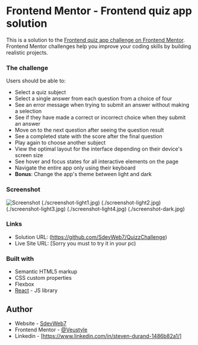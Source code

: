 # Frontend Mentor - Frontend quiz app solution

This is a solution to the [Frontend quiz app challenge on Frontend Mentor](https://www.frontendmentor.io/challenges/frontend-quiz-app-BE7xkzXQnU). Frontend Mentor challenges help you improve your coding skills by building realistic projects. 


### The challenge

Users should be able to:

- Select a quiz subject
- Select a single answer from each question from a choice of four
- See an error message when trying to submit an answer without making a selection
- See if they have made a correct or incorrect choice when they submit an answer
- Move on to the next question after seeing the question result
- See a completed state with the score after the final question
- Play again to choose another subject
- View the optimal layout for the interface depending on their device's screen size
- See hover and focus states for all interactive elements on the page
- Navigate the entire app only using their keyboard
- **Bonus**: Change the app's theme between light and dark


### Screenshot

![Screenshot](./screenshot-light.jpg)
(./screenshot-light1.jpg)
(./screenshot-light2.jpg)
(./screenshot-light3.jpg)
(./screenshot-light4.jpg)
(./screenshot-dark.jpg)


### Links

- Solution URL: (https://github.com/SdevWeb7/QuizzChallenge)
- Live Site URL: [Sorry you must to try it in your pc)


### Built with

- Semantic HTML5 markup
- CSS custom properties
- Flexbox
- [React](https://reactjs.org/) - JS library


## Author

- Website - [SdevWeb7](https://sdevweb.fr)
- Frontend Mentor - [@Veustyle](https://www.frontendmentor.io/profile/Veustyle)
- Linkedin - [https://www.linkedin.com/in/steven-durand-1486b82a1/]
